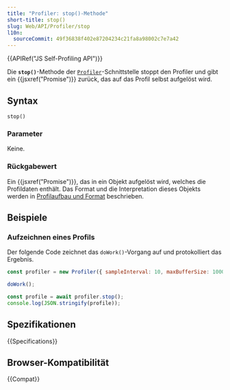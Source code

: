 ```yaml
---
title: "Profiler: stop()-Methode"
short-title: stop()
slug: Web/API/Profiler/stop
l10n:
  sourceCommit: 49f36838f402e87204234c21fa8a98002c7e7a42
---
```


{{APIRef("JS Self-Profiling API")}}

Die **`stop()`**-Methode der [`Profiler`](/de/docs/Web/API/Profiler)-Schnittstelle stoppt den Profiler und gibt ein {{jsxref("Promise")}} zurück, das auf das Profil selbst aufgelöst wird.

## Syntax

```js-nolint
stop()
```

### Parameter

Keine.

### Rückgabewert

Ein {{jsxref("Promise")}}, das in ein Objekt aufgelöst wird, welches die Profildaten enthält. Das Format und die Interpretation dieses Objekts werden in [Profilaufbau und Format](/de/docs/Web/API/JS_Self-Profiling_API/Profile_content_and_format) beschrieben.

## Beispiele

### Aufzeichnen eines Profils

Der folgende Code zeichnet das `doWork()`-Vorgang auf und protokolliert das Ergebnis.

```js
const profiler = new Profiler({ sampleInterval: 10, maxBufferSize: 10000 });

doWork();

const profile = await profiler.stop();
console.log(JSON.stringify(profile));
```

## Spezifikationen

{{Specifications}}

## Browser-Kompatibilität

{{Compat}}
